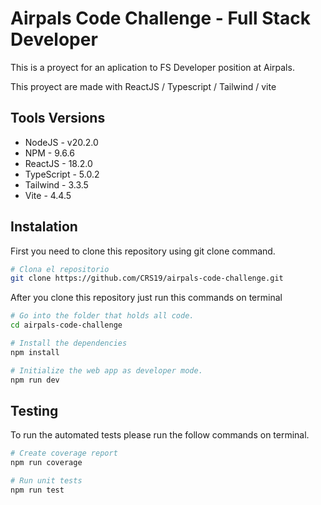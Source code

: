# Airpals Code Challenge - Full Stack Developer

This is a proyect for an aplication to FS Developer position at Airpals.

This proyect are made with ReactJS / Typescript / Tailwind / vite

## Tools Versions

- NodeJS - v20.2.0
- NPM - 9.6.6
- ReactJS - 18.2.0
- TypeScript - 5.0.2
- Tailwind - 3.3.5
- Vite - 4.4.5

## Instalation

First you need to clone this repository using git clone command.

```bash
# Clona el repositorio
git clone https://github.com/CRS19/airpals-code-challenge.git
```

After you clone this repository just run this commands on terminal

```bash
# Go into the folder that holds all code.
cd airpals-code-challenge

# Install the dependencies
npm install

# Initialize the web app as developer mode.
npm run dev
```

## Testing

To run the automated tests please run the follow commands on terminal.

```bash
# Create coverage report
npm run coverage

# Run unit tests
npm run test

```
